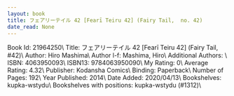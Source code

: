 ```yaml
---
layout: book
title: フェアリーテイル 42 [Fearī Teiru 42] (Fairy Tail,  no. 42)
date_read: None
---
```


Book Id: 21964250\ 
Title: フェアリーテイル 42 [Fearī Teiru 42] (Fairy Tail, #42)\ 
Author: Hiro Mashima\ 
Author l-f: Mashima, Hiro\ 
Additional Authors: \ 
ISBN: 4063950093\ 
ISBN13: 9784063950090\ 
My Rating: 0\ 
Average Rating: 4.32\ 
Publisher: Kodansha Comics\ 
Binding: Paperback\ 
Number of Pages: 192\ 
Year Published: 2014\ 
Date Added: 2020/04/13\ 
Bookshelves: kupka-wstydu\ 
Bookshelves with positions: kupka-wstydu (#1312)\ 

